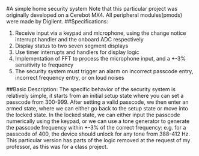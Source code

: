 #A simple home security system
Note that this particular project was originally developed on a Cerebot MX4. All peripheral modules(pmods) were made by Digilent.
##Specifications:
1. Receive input via a keypad and microphone, using the change notice interrupt handler and the onboard ADC respectively
2. Display status to two seven segment displays
3. Use timer interrupts and handlers for display logic
4. Implementation of FFT to process the microphone input, and a +-3% sensitivity to frequency
5. The security system must trigger an alarm on incorrect passcode entry, incorrect frequency entry, or on loud noises

##Basic Description:
The specific behavior of the security system is relatively simple, it starts from an initial setup state where you can set a passcode from 300-999.
After setting a valid passcode, we then enter an armed state, where we can either go back to the setup state or move into the locked state.
In the locked state, we can either input the passcode numerically using the keypad, or we can use a tone generator to generate the passcode frequency within +-3% of the correct frequency: e.g. for a passcode of 400, the device should unlock for any tone from 388-412 Hz.
This particular version has parts of the logic removed at the request of my professor, as this was for a class project.
